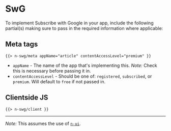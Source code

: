 # SwG

To implement Subscribe with Google in your app, include the following partial(s) making sure to pass in the required information where applicable:

## Meta tags

```
{{> n-swg/meta appName="article" contentAccessLevel="premium" }}
```

+ `appName` - The name of the app that's implementing this. *Note:* Check this is necessary before passing it in.
+ `contentAccessLevel` - Should be one of: `registered`, `subscribed`, or `premium`. Will default to `free` if not passed in.

## Clientside JS

```
{{> n-swg/client }}
```

---

*Note:* This assumes the use of [`n-ui`](https://github.com/Financial-Times/n-ui).